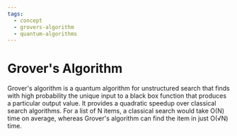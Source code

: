 ```yaml
---
tags:
  - concept
  - grovers-algorithm
  - quantum-algorithms
---
```

# Grover's Algorithm

Grover's algorithm is a quantum algorithm for unstructured search that finds with high probability the unique input to a black box function that produces a particular output value. It provides a quadratic speedup over classical search algorithms. For a list of N items, a classical search would take O(N) time on average, whereas Grover's algorithm can find the item in just O(√N) time.
